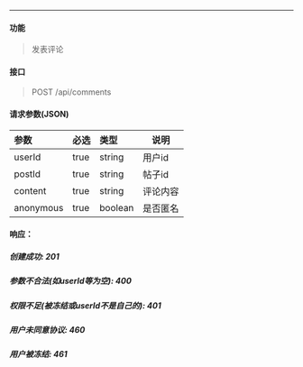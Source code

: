 -----------

#### 功能

> 发表评论

#### 接口

> POST  /api/comments

#### 请求参数(JSON)

|参数|必选|类型|说明|
|:----- |:-------|:-----|----- |
|userId |true |string|用户id|
|postId |true |string|帖子id|
|content |true |string|评论内容|
|anonymous |true |boolean|是否匿名|

#### 响应：
##### 创建成功: 201
##### 参数不合法(如userId等为空): 400
##### 权限不足(被冻结或userId不是自己的): 401
##### 用户未同意协议: 460
##### 用户被冻结: 461


